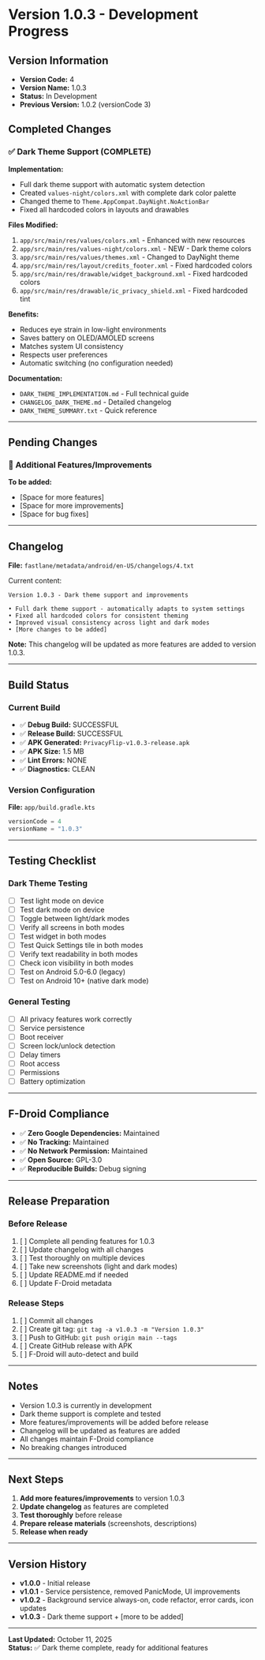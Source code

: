 # Version 1.0.3 - Development Progress

## Version Information

- **Version Code:** 4
- **Version Name:** 1.0.3
- **Status:** In Development
- **Previous Version:** 1.0.2 (versionCode 3)

## Completed Changes

### ✅ Dark Theme Support (COMPLETE)

**Implementation:**
- Full dark theme support with automatic system detection
- Created `values-night/colors.xml` with complete dark color palette
- Changed theme to `Theme.AppCompat.DayNight.NoActionBar`
- Fixed all hardcoded colors in layouts and drawables

**Files Modified:**
1. `app/src/main/res/values/colors.xml` - Enhanced with new resources
2. `app/src/main/res/values-night/colors.xml` - NEW - Dark theme colors
3. `app/src/main/res/values/themes.xml` - Changed to DayNight theme
4. `app/src/main/res/layout/credits_footer.xml` - Fixed hardcoded colors
5. `app/src/main/res/drawable/widget_background.xml` - Fixed hardcoded colors
6. `app/src/main/res/drawable/ic_privacy_shield.xml` - Fixed hardcoded tint

**Benefits:**
- Reduces eye strain in low-light environments
- Saves battery on OLED/AMOLED screens
- Matches system UI consistency
- Respects user preferences
- Automatic switching (no configuration needed)

**Documentation:**
- `DARK_THEME_IMPLEMENTATION.md` - Full technical guide
- `CHANGELOG_DARK_THEME.md` - Detailed changelog
- `DARK_THEME_SUMMARY.txt` - Quick reference

---

## Pending Changes

### 🔄 Additional Features/Improvements

**To be added:**
- [Space for more features]
- [Space for more improvements]
- [Space for bug fixes]

---

## Changelog

**File:** `fastlane/metadata/android/en-US/changelogs/4.txt`

Current content:
```
Version 1.0.3 - Dark theme support and improvements

• Full dark theme support - automatically adapts to system settings
• Fixed all hardcoded colors for consistent theming
• Improved visual consistency across light and dark modes
• [More changes to be added]
```

**Note:** This changelog will be updated as more features are added to version 1.0.3.

---

## Build Status

### Current Build
- ✅ **Debug Build:** SUCCESSFUL
- ✅ **Release Build:** SUCCESSFUL
- ✅ **APK Generated:** `PrivacyFlip-v1.0.3-release.apk`
- ✅ **APK Size:** 1.5 MB
- ✅ **Lint Errors:** NONE
- ✅ **Diagnostics:** CLEAN

### Version Configuration
**File:** `app/build.gradle.kts`
```kotlin
versionCode = 4
versionName = "1.0.3"
```

---

## Testing Checklist

### Dark Theme Testing
- [ ] Test light mode on device
- [ ] Test dark mode on device
- [ ] Toggle between light/dark modes
- [ ] Verify all screens in both modes
- [ ] Test widget in both modes
- [ ] Test Quick Settings tile in both modes
- [ ] Verify text readability in both modes
- [ ] Check icon visibility in both modes
- [ ] Test on Android 5.0-6.0 (legacy)
- [ ] Test on Android 10+ (native dark mode)

### General Testing
- [ ] All privacy features work correctly
- [ ] Service persistence
- [ ] Boot receiver
- [ ] Screen lock/unlock detection
- [ ] Delay timers
- [ ] Root access
- [ ] Permissions
- [ ] Battery optimization

---

## F-Droid Compliance

- ✅ **Zero Google Dependencies:** Maintained
- ✅ **No Tracking:** Maintained
- ✅ **No Network Permission:** Maintained
- ✅ **Open Source:** GPL-3.0
- ✅ **Reproducible Builds:** Debug signing

---

## Release Preparation

### Before Release
1. [ ] Complete all pending features for 1.0.3
2. [ ] Update changelog with all changes
3. [ ] Test thoroughly on multiple devices
4. [ ] Take new screenshots (light and dark modes)
5. [ ] Update README.md if needed
6. [ ] Update F-Droid metadata

### Release Steps
1. [ ] Commit all changes
2. [ ] Create git tag: `git tag -a v1.0.3 -m "Version 1.0.3"`
3. [ ] Push to GitHub: `git push origin main --tags`
4. [ ] Create GitHub release with APK
5. [ ] F-Droid will auto-detect and build

---

## Notes

- Version 1.0.3 is currently in development
- Dark theme support is complete and tested
- More features/improvements will be added before release
- Changelog will be updated as features are added
- All changes maintain F-Droid compliance
- No breaking changes introduced

---

## Next Steps

1. **Add more features/improvements** to version 1.0.3
2. **Update changelog** as features are completed
3. **Test thoroughly** before release
4. **Prepare release materials** (screenshots, descriptions)
5. **Release when ready**

---

## Version History

- **v1.0.0** - Initial release
- **v1.0.1** - Service persistence, removed PanicMode, UI improvements
- **v1.0.2** - Background service always-on, code refactor, error cards, icon updates
- **v1.0.3** - Dark theme support + [more to be added]

---

**Last Updated:** October 11, 2025  
**Status:** ✅ Dark theme complete, ready for additional features

